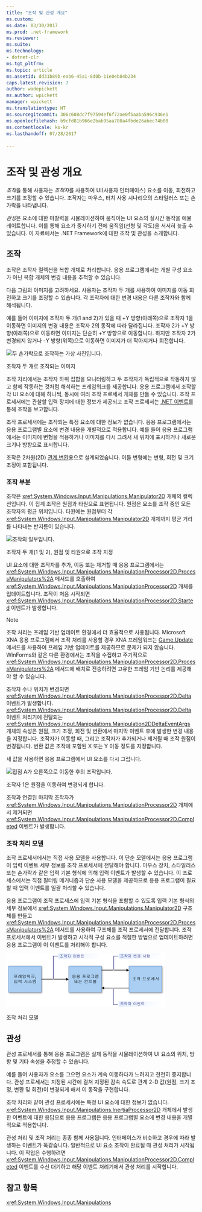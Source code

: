 ```yaml
---
title: "조작 및 관성 개요"
ms.custom: 
ms.date: 03/30/2017
ms.prod: .net-framework
ms.reviewer: 
ms.suite: 
ms.technology:
- dotnet-clr
ms.tgt_pltfrm: 
ms.topic: article
ms.assetid: dd31b89b-eab6-45a1-8d0b-11e0eb84b234
caps.latest.revision: 7
author: wadepickett
ms.author: wpickett
manager: wpickett
ms.translationtype: HT
ms.sourcegitcommit: 306c608dc7f97594ef6f72ae0f5aaba596c936e1
ms.openlocfilehash: b9cfd81b966e2bab95aa780a4fbde26abec74b00
ms.contentlocale: ko-kr
ms.lasthandoff: 07/28/2017

---
```

# <a name="manipulations-and-inertia-overview"></a>조작 및 관성 개요
*조작*을 통해 사용자는 *조작자*를 사용하여 UI(사용자 인터페이스) 요소를 이동, 회전하고 크기를 조정할 수 있습니다. 조작자는 마우스, 터치 사용 시나리오의 스타일러스 또는 손가락을 나타냅니다.  
  
 *관성*은 요소에 대한 마찰력을 시뮬레이션하여 움직이는 UI 요소의 실시간 동작을 에뮬레이트합니다. 이를 통해 요소가 중지하기 전에 움직임(선형 및 각도)을 서서히 늦출 수 있습니다. 이 자료에서는 .NET Framework에 대한 조작 및 관성을 소개합니다.  
  
## <a name="manipulations"></a>조작  
 조작은 조작자 컬렉션을 복합 개체로 처리합니다. 응용 프로그램에서는 개별 구성 요소가 아닌 복합 개체의 변경 내용을 추적할 수 있습니다.  
  
 다음 그림의 이미지를 고려하세요. 사용자는 조작자 두 개를 사용하여 이미지를 이동 회전하고 크기를 조정할 수 있습니다. 각 조작자에 대한 변경 내용은 다른 조작자와 함께 해석됩니다.  
  
 예를 들어 이미지에 조작자 두 개(1 and 2)가 있을 때 +Y 방향(아래쪽)으로 조작자 1을 이동하면 이미지의 변경 내용은 조작자 2의 동작에 따라 달라집니다. 조작자 2가 +Y 방향(아래쪽)으로 이동하면 이미지는 단순히 +Y 방향으로 이동합니다. 하지만 조작자 2가 변경되지 않거나 -Y 방향(위쪽)으로 이동하면 이미지가 더 작아지거나 회전합니다.  
  
 ![두 손가락으로 조작하는 가상 사진입니다.](../../../docs/framework/common-client-technologies/media/manipulation-resize.png "Manipulation_Resize")  
  
 조작자 두 개로 조작되는 이미지  
  
 조작 처리에서는 조작자 하위 집합을 모니터링하고 두 조작자가 독립적으로 작동하지 않고 함께 작동하는 것처럼 해석하는 프레임워크를 제공합니다. 응용 프로그램에서 조작할 각 UI 요소에 대해 하나씩, 동시에 여러 조작 프로세서 개체를 만들 수 있습니다. 조작 프로세서에는 관찰할 입력 장치에 대한 정보가 제공되고 조작 프로세서는 [.NET 이벤트](http://msdn.microsoft.com/library/17sde2xt.aspx)를 통해 조작을 보고합니다.  
  
 조작 프로세서에는 조작되는 특정 요소에 대한 정보가 없습니다. 응용 프로그램에서는 응용 프로그램별 요소에 변경 내용을 개별적으로 적용합니다. 예를 들어 응용 프로그램에서는 이미지에 변형을 적용하거나 이미지를 다시 그려서 새 위치에 표시하거나 새로운 크기나 방향으로 표시합니다.  
  
 조작은 2차원(2D) [관계 변환](http://msdn.microsoft.com/library/ms533810\(VS.85\).aspx)용으로 설계되었습니다. 이들 변형에는 변형, 회전 및 크기 조정이 포함됩니다.  
  
### <a name="parts-of-a-manipulation"></a>조작 부분  
 조작은 <xref:System.Windows.Input.Manipulations.Manipulator2D> 개체의 컬렉션입니다. 이 집계 조작은 원점과 타원으로 표현됩니다. 원점은 요소를 조작 중인 모든 조작자의 평균 위치입니다. 타원에는 원점부터 각 <xref:System.Windows.Input.Manipulations.Manipulator2D> 개체까지 평균 거리를 나타내는 반지름이 있습니다.  
  
 ![조작의 일부입니다.](../../../docs/framework/common-client-technologies/media/manipulation-definition.png "Manipulation_Definition")  
  
 조작자 두 개(1 및 2), 원점 및 타원으로 조작 지정  
  
 UI 요소에 대한 조작자를 추가, 이동 또는 제거할 때 응용 프로그램에서는 <xref:System.Windows.Input.Manipulations.ManipulationProcessor2D.ProcessManipulators%2A> 메서드를 호출하여 <xref:System.Windows.Input.Manipulations.ManipulationProcessor2D> 개체를 업데이트합니다. 조작이 처음 시작되면 <xref:System.Windows.Input.Manipulations.ManipulationProcessor2D.Started> 이벤트가 발생합니다.  
  
> [!NOTE]
>  조작 처리는 프레임 기반 업데이트 환경에서 더 효율적으로 사용됩니다. Microsoft XNA 응용 프로그램에서 조작 처리를 사용할 경우 XNA 프레임워크는 [Game.Update](http://msdn.microsoft.com/library/microsoft.xna.framework.game.update.aspx) 메서드를 사용하여 프레임 기반 업데이트를 제공하므로 문제가 되지 않습니다. WinForms와 같은 다른 환경에서는 조작을 수집하고 주기적으로 <xref:System.Windows.Input.Manipulations.ManipulationProcessor2D.ProcessManipulators%2A> 메서드에 배치로 전송하려면 고유한 프레임 기반 논리를 제공해야 할 수 있습니다.  
  
 조작자 수나 위치가 변경되면 <xref:System.Windows.Input.Manipulations.ManipulationProcessor2D.Delta> 이벤트가 발생합니다. <xref:System.Windows.Input.Manipulations.ManipulationProcessor2D.Delta> 이벤트 처리기에 전달되는 <xref:System.Windows.Input.Manipulations.Manipulation2DDeltaEventArgs> 개체의 속성은 원점, 크기 조정, 회전 및 변환에서 마지막 이벤트 후에 발생한 변경 내용을 지정합니다. 조작자가 이동할 때, 그리고 조작자가 추가되거나 제거될 때 조작 원점이 변경됩니다. 변환 값은 조작에 포함된 X 또는 Y 이동 정도를 지정합니다.  
  
 새 값을 사용하면 응용 프로그램에서 UI 요소를 다시 그립니다.  
  
 ![접점 A가 오른쪽으로 이동한 후의 조작입니다.](../../../docs/framework/common-client-technologies/media/manipulation-changed.png "Manipulation_Changed")  
  
 조작자 1은 원점을 이동하여 변경되게 합니다.  
  
 조작과 연결된 마지막 조작자가 <xref:System.Windows.Input.Manipulations.ManipulationProcessor2D> 개체에서 제거되면 <xref:System.Windows.Input.Manipulations.ManipulationProcessor2D.Completed> 이벤트가 발생합니다.  
  
### <a name="the-manipulation-processing-model"></a>조작 처리 모델  
 조작 프로세서에서는 직접 사용 모델을 사용합니다. 이 단순 모델에서는 응용 프로그램이 입력 이벤트 세부 정보를 조작 프로세서에 전달해야 합니다. 마우스 장치, 스타일러스 또는 손가락과 같은 입력 기본 형식에 의해 입력 이벤트가 발생할 수 있습니다. 이 프로세스에서는 직접 필터링 메커니즘과 단순 사용 모델을 제공하므로 응용 프로그램이 필요할 때 입력 이벤트를 일괄 처리할 수 있습니다.  
  
 응용 프로그램이 조작 프로세스에 입력 기본 형식을 포함할 수 있도록 입력 기본 형식의 세부 정보에서 <xref:System.Windows.Input.Manipulations.Manipulator2D> 구조체를 만들고 <xref:System.Windows.Input.Manipulations.ManipulationProcessor2D.ProcessManipulators%2A> 메서드를 사용하여 구조체를 조작 프로세서에 전달합니다. 조작 프로세서에서 이벤트가 발생하고 시각적 구성 요소를 적절한 방법으로 업데이트하려면 응용 프로그램이 이 이벤트를 처리해야 합니다.  
  
 ![조작의 흐름 직접 사용 모델입니다.](../../../docs/framework/common-client-technologies/media/manipulation-flow.png "Manipulation_Flow")  
  
 조작 처리 모델  
  
## <a name="inertia"></a>관성  
 관성 프로세서를 통해 응용 프로그램은 실제 동작을 시뮬레이션하여 UI 요소의 위치, 방향 및 기타 속성을 추정할 수 있습니다.  
  
 예를 들어 사용자가 요소를 그으면 요소가 계속 이동하다가 느려지고 천천히 중지합니다. 관성 프로세서는 지정된 시간에 걸쳐 지정된 감속 속도로 관계 2-D 값(원점, 크기 조정, 변환 및 회전)이 변경되게 해서 이 동작을 구현합니다.  
  
 조작 처리와 같이 관성 프로세서에는 특정 UI 요소에 대한 정보가 없습니다. <xref:System.Windows.Input.Manipulations.InertiaProcessor2D> 개체에서 발생한 이벤트에 대한 응답으로 응용 프로그램은 응용 프로그램별 요소에 변경 내용을 개별적으로 적용합니다.  
  
 관성 처리 및 조작 처리는 종종 함께 사용됩니다. 인터페이스가 비슷하고 경우에 따라 발생하는 이벤트가 똑같습니다. 일반적으로 UI 요소 조작이 완료될 때 관성 처리가 시작됩니다. 이 작업은 수행하려면 <xref:System.Windows.Input.Manipulations.ManipulationProcessor2D.Completed> 이벤트를 수신 대기하고 해당 이벤트 처리기에서 관성 처리를 시작합니다.  
  
## <a name="see-also"></a>참고 항목  
 <xref:System.Windows.Input.Manipulations>

